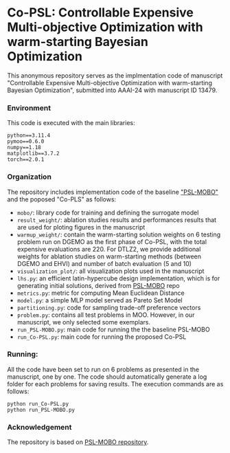 # Co-PSL: Controllable Expensive Multi-objective Optimization with warm-starting Bayesian Optimization

This anonymous repository serves as the implmentation code of manuscript "Controllable Expensive Multi-objective Optimization with warm-starting Bayesian Optimization", submitted into AAAI-24 with manuscript ID 13479. 

### Environment
This code is executed with the main libraries:

```
python==3.11.4
pymoo==0.6.0
numpy==1.18
matplotlib==3.7.2
torch==2.0.1
```

### Organization
The repository includes implementation code of the baseline ["PSL-MOBO"](https://arxiv.org/abs/2210.08495) and the poposed "Co-PLS" as follows:

- `mobo/`: library code for training and defining the surrogate model
- `result_weight/`: ablation studies results and performances results that are used for ploting figures in the manuscript
- `warmup_weight/`: contain the warm-starting solution weights on 6 testing problem run on DGEMO as the first phase of Co-PSL, with the total expensive evaluations are 220. For DTLZ2, we provide additional weights for ablation studies on warm-starting methods (between DGEMO and EHVI) and number of batch evaluation (5 and 10)
- `visualization_plot/`: all visualization plots used in the manuscript
- `lhs.py`: an efficient latin-hypercube design implementation, which is for generating initial solutions, derived from [PSL-MOBO](https://github.com/Xi-L/PSL-MOBO) repo
- `metrics.py`: metric for computing Mean Euclidean Distance
- `model.py`: a simple MLP model served as Pareto Set Model
- `partitioning.py`: code for sampling trade-off preference vectors
- `problem.py`: contains all test problems in MOO. However, in our manuscript, we only selected some exemplars.
- `run_PSL-MOBO.py`: main code for running the the baseline PSL-MOBO
- `run_Co-PSL.py`: main code for running the proposed Co-PSL

### Running:
All the code have been set to run on 6 problems as presented in the manuscript, one by one. The code should automatically generate a log folder for each problems for saving results. The execution commands are as follows:
```
python run_Co-PSL.py
python run_PSL-MOBO.py
```

### Acknowledgement

The repository is based on [PSL-MOBO repository](https://github.com/Xi-L/PSL-MOBO).

